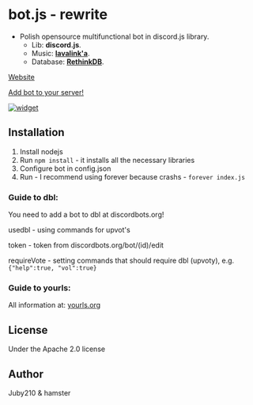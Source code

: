 # bot.js - rewrite
- Polish opensource multifunctional bot in discord.js library.
  - Lib: **discord.js**.
  - Music: **[lavalink'a](https://github.com/Frederikam/Lavalink/)**.
  - Database: **[RethinkDB](https://rethinkdb.com)**.

[Website](https://botjs.juby.cf)

[Add bot to your server!](https://discordapp.com/oauth2/authorize?&client_id=479612191767789573&scope=bot&permissions=8)

[![widget](https://discordbots.org/api/widget/479612191767789573.svg)](https://discordbots.org/bot/479612191767789573)

## Installation
1. Install nodejs
2. Run `npm install` - it installs all the necessary libraries
3. Configure bot in config.json
4. Run - I recommend using forever because crashs - `forever index.js`

### Guide to dbl:
You need to add a bot to dbl at discordbots.org!

usedbl - using commands for upvot's

token - token from discordbots.org/bot/(id)/edit

requireVote - setting commands that should require dbl (upvoty), e.g. ``{"help":true, "vol":true}``

### Guide to yourls:
All information at: [yourls.org](http://yourls.org/)

## License
Under the Apache 2.0 license

## Author
Juby210 & hamster
